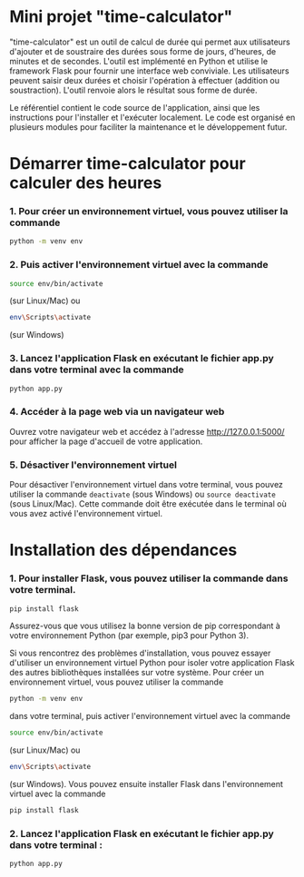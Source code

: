 # Mini projet "time-calculator"
"time-calculator" est un outil de calcul de durée qui permet aux utilisateurs d'ajouter et de soustraire des durées sous forme de jours, d'heures, de minutes et de secondes. L'outil est implémenté en Python et utilise le framework Flask pour fournir une interface web conviviale. Les utilisateurs peuvent saisir deux durées et choisir l'opération à effectuer (addition ou soustraction). L'outil renvoie alors le résultat sous forme de durée.

Le référentiel contient le code source de l'application, ainsi que les instructions pour l'installer et l'exécuter localement. Le code est organisé en plusieurs modules pour faciliter la maintenance et le développement futur.

# Démarrer time-calculator pour calculer des heures
### 1. Pour créer un environnement virtuel, vous pouvez utiliser la commande 
```bash
python -m venv env
```
### 2. Puis activer l'environnement virtuel avec la commande
```bash
source env/bin/activate
```
(sur Linux/Mac) ou
```bash
env\Scripts\activate
```
(sur Windows)

### 3. Lancez l'application Flask en exécutant le fichier app.py dans votre terminal avec la commande
```bash
python app.py
```
### 4. Accéder à la page web via un navigateur web
Ouvrez votre navigateur web et accédez à l'adresse http://127.0.0.1:5000/ pour afficher la page d'accueil de votre application.

### 5. Désactiver l'environnement virtuel
Pour désactiver l'environnement virtuel dans votre terminal, vous pouvez utiliser la commande ```deactivate```
(sous Windows) ou 
```source deactivate```
(sous Linux/Mac). Cette commande doit être exécutée dans le terminal où vous avez activé l'environnement virtuel.

# Installation des dépendances

### 1. Pour installer Flask, vous pouvez utiliser la commande dans votre terminal.
```bash
pip install flask
```
Assurez-vous que vous utilisez la bonne version de pip correspondant à votre environnement Python (par exemple, pip3 pour Python 3).

Si vous rencontrez des problèmes d'installation, vous pouvez essayer d'utiliser un environnement virtuel Python pour isoler votre application Flask des autres bibliothèques installées sur votre système.
Pour créer un environnement virtuel, vous pouvez utiliser la commande 
```bash
python -m venv env
```
dans votre terminal, puis activer l'environnement virtuel avec la commande
```bash
source env/bin/activate
```
(sur Linux/Mac) ou
```bash
env\Scripts\activate
```
(sur Windows).
Vous pouvez ensuite installer Flask dans l'environnement virtuel avec la commande
```bash
pip install flask
```
### 2. Lancez l'application Flask en exécutant le fichier app.py dans votre terminal :
```bash
python app.py
```